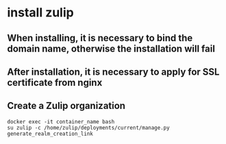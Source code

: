 # install zulip
## When installing, it is necessary to bind the domain name, otherwise the installation will fail
## After installation, it is necessary to apply for SSL certificate from nginx

##  Create a Zulip organization
```
docker exec -it container_name bash
su zulip -c /home/zulip/deployments/current/manage.py generate_realm_creation_link
```

